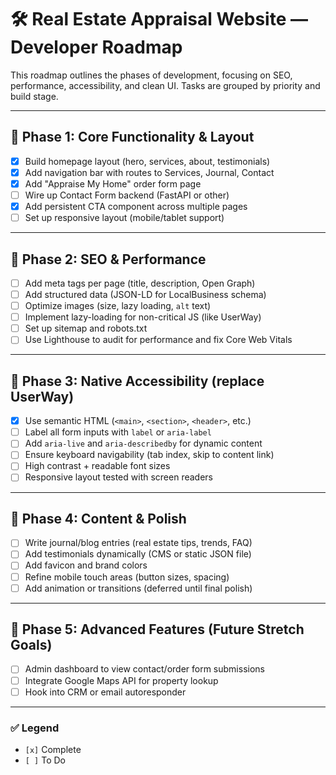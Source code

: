 # 🛠️ Real Estate Appraisal Website — Developer Roadmap

This roadmap outlines the phases of development, focusing on SEO, performance, accessibility, and clean UI. Tasks are grouped by priority and build stage.

---

## 📍 Phase 1: Core Functionality & Layout

- [x] Build homepage layout (hero, services, about, testimonials)
- [x] Add navigation bar with routes to Services, Journal, Contact
- [x] Add "Appraise My Home" order form page
- [ ] Wire up Contact Form backend (FastAPI or other)
- [x] Add persistent CTA component across multiple pages
- [ ] Set up responsive layout (mobile/tablet support)

---

## 📍 Phase 2: SEO & Performance

- [ ] Add meta tags per page (title, description, Open Graph)
- [ ] Add structured data (JSON-LD for LocalBusiness schema)
- [ ] Optimize images (size, lazy loading, `alt` text)
- [ ] Implement lazy-loading for non-critical JS (like UserWay)
- [ ] Set up sitemap and robots.txt
- [ ] Use Lighthouse to audit for performance and fix Core Web Vitals

---

## 📍 Phase 3: Native Accessibility (replace UserWay)

- [x] Use semantic HTML (`<main>`, `<section>`, `<header>`, etc.)
- [ ] Label all form inputs with `label` or `aria-label`
- [ ] Add `aria-live` and `aria-describedby` for dynamic content
- [ ] Ensure keyboard navigability (tab index, skip to content link)
- [ ] High contrast + readable font sizes
- [ ] Responsive layout tested with screen readers

---

## 📍 Phase 4: Content & Polish

- [ ] Write journal/blog entries (real estate tips, trends, FAQ)
- [ ] Add testimonials dynamically (CMS or static JSON file)
- [ ] Add favicon and brand colors
- [ ] Refine mobile touch areas (button sizes, spacing)
- [ ] Add animation or transitions (deferred until final polish)

---

## 📍 Phase 5: Advanced Features (Future Stretch Goals)

- [ ] Admin dashboard to view contact/order form submissions
- [ ] Integrate Google Maps API for property lookup
- [ ] Hook into CRM or email autoresponder

---

### ✅ Legend

- `[x]` Complete
- `[ ]` To Do
